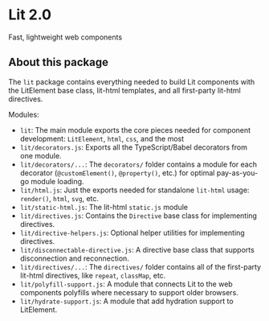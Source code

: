 # Lit 2.0

Fast, lightweight web components

## About this package

The `lit` package contains everything needed to build Lit components with the LitElement base class, lit-html templates, and all first-party lit-html directives.

Modules:

- `lit`: The main module exports the core pieces needed for component development: `LitElement`, `html`, `css`, and the most
- `lit/decorators.js`: Exports all the TypeScript/Babel decorators from one module.
- `lit/decorators/...`: The `decorators/` folder contains a module for each decorator (`@customElement()`, `@property()`, etc.) for optimal pay-as-you-go module loading.
- `lit/html.js`: Just the exports needed for standalone `lit-html` usage: `render()`, `html`, `svg`, etc.
- `lit/static-html.js`: The lit-html `static.js` module
- `lit/directives.js`: Contains the `Directive` base class for implementing directives.
- `lit/directive-helpers.js`: Optional helper utilities for implementing directives.
- `lit/disconnectable-directive.js`: A directive base class that supports disconnection and reconnection.
- `lit/directives/...`: The `directives/` folder contains all of the first-party lit-html directives, like `repeat`, `classMap`, etc.
- `lit/polyfill-support.js`: A module that connects Lit to the web components polyfills where necessary to support older browsers.
- `lit/hydrate-support.js`: A module that add hydration support to LitElement.
